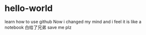 # hello-world
learn how to use github
Now i changed my mind and i feel it is like a notebook
白给了兄弟
save me plz


